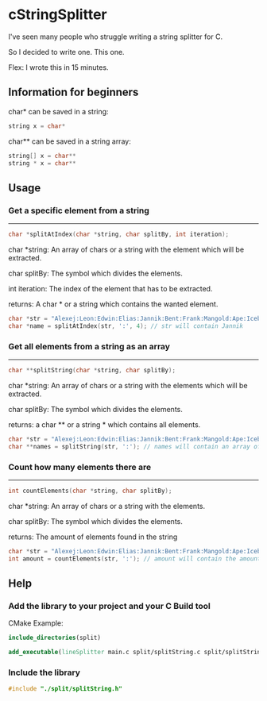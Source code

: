 # cStringSplitter

I've seen many people who struggle writing a string splitter for C.

So I decided to write one. This one.

Flex: I wrote this in 15 minutes.

## Information for beginners

char* can be saved in a string:

```C
string x = char*
```

char** can be saved in a string array:

```C
string[] x = char**
string * x = char**
```

## Usage

### Get a specific element from a string
---
```C
char *splitAtIndex(char *string, char splitBy, int iteration);
```

char *string: An array of chars or a string with the element which will be extracted.

char splitBy: The symbol which divides the elements.

int iteration: The index of the element that has to be extracted.

returns: A char * or a string which contains the wanted element.

```C
char *str = "Alexej:Leon:Edwin:Elias:Jannik:Bent:Frank:Mangold:Ape:Iceberg";
char *name = splitAtIndex(str, ':', 4); // str will contain Jannik
```

### Get all elements from a string as an array
---
```C
char **splitString(char *string, char splitBy);
```

char *string: An array of chars or a string with the elements which will be extracted.

char splitBy: The symbol which divides the elements.

returns: a char ** or a string * which contains all elements.

```C
char *str = "Alexej:Leon:Edwin:Elias:Jannik:Bent:Frank:Mangold:Ape:Iceberg";
char **names = splitString(str, ':'); // names will contain an array of all elements
```

### Count how many elements there are
---
```C
int countElements(char *string, char splitBy);
```

char *string: An array of chars or a string with the elements.

char splitBy: The symbol which divides the elements.

returns: The amount of elements found in the string

```C
char *str = "Alexej:Leon:Edwin:Elias:Jannik:Bent:Frank:Mangold:Ape:Iceberg";
int amount = countElements(str, ':'); // amount will contain the amount of elements
```

## Help

### Add the library to your project and your C Build tool

CMake Example:

```CMake
include_directories(split)

add_executable(lineSplitter main.c split/splitString.c split/splitString.h)
```

### Include the library

```C
#include "./split/splitString.h"
```
